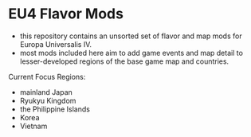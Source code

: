 # EU4 Flavor Mods
- this repository contains an unsorted set of flavor and map mods for Europa Universalis IV.
- most mods included here aim to add game events and map detail to lesser-developed regions of the base game map and countries.

Current Focus Regions:
- mainland Japan
- Ryukyu Kingdom
- the Philippine Islands
- Korea
- Vietnam
